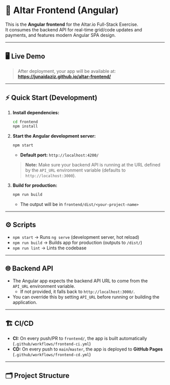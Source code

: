 # 🚀 Altar Frontend (Angular)

This is the **Angular frontend** for the Altar.io Full-Stack Exercise.  
It consumes the backend API for real-time grid/code updates and payments, and features modern Angular SPA design.

---

## 🖥️ Live Demo

> After deployment, your app will be available at:  
> **https://junaidaziz.github.io/altar-frontend/**

---

## ⚡ Quick Start (Development)

1. **Install dependencies:**
    ```bash
    cd frontend
    npm install
    ```

2. **Start the Angular development server:**
    ```bash
    npm start
    ```
    - **Default port:** `http://localhost:4200/`

    > **Note:** Make sure your backend API is running at the URL defined by the `API_URL` environment variable (defaults to `http://localhost:3000`).

3. **Build for production:**
    ```bash
    npm run build
    ```
    - The output will be in `frontend/dist/<your-project-name>`

---

## ⚙️ Scripts

- `npm start` &rarr; Runs `ng serve` (development server, hot reload)
- `npm run build` &rarr; Builds app for production (outputs to `/dist/`)
- `npm run lint` &rarr; Lints the codebase

---

## 🌐 Backend API

- The Angular app expects the backend API URL to come from the `API_URL` environment variable.
    - If not provided, it falls back to `http://localhost:3000/`.
- You can override this by setting `API_URL` before running or building the application.

---

## 🏗️ CI/CD

- **CI:** On every push/PR to `frontend/`, the app is built automatically (`.github/workflows/frontend-ci.yml`)
- **CD:** On every push to `main`/`master`, the app is deployed to **GitHub Pages** (`.github/workflows/frontend-cd.yml`)

---

## 🗂️ Project Structure

